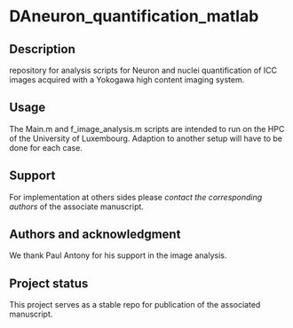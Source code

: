 # DAneuron_quantification_matlab

## Description
repository for analysis scripts for Neuron and nuclei quantification of ICC images acquired with a Yokogawa high content imaging system.

## Usage
The Main.m and f_image_analysis.m scripts are intended to run on the HPC of the University of Luxembourg. Adaption to another setup will have to be done for each case.

## Support
For implementation at others sides please *contact the corresponding authors* of the associate manuscript.

## Authors and acknowledgment
We thank Paul Antony for his support in the image analysis.

## Project status
This project serves as a stable repo for publication of the associated manuscript.
